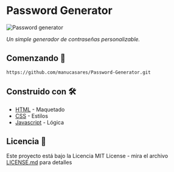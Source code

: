 # Password Generator

![Password generator](https://i.imgur.com/mqF8eVx.png "Password generator")

_Un simple generador de contraseñas personalizable._

## Comenzando 🚀

```
https://github.com/manucasares/Password-Generator.git
```

## Construido con 🛠️


* [HTML](https://developer.mozilla.org/es/docs/Web/HTML) - Maquetado
* [CSS](https://developer.mozilla.org/es/docs/Web/CSS) - Estilos
* [Javascript](https://developer.mozilla.org/es/docs/Web/JavaScript) - Lógica


## Licencia 📄

Este proyecto está bajo la Licencia MIT License - mira el archivo [LICENSE.md](LICENSE.md) para detalles
